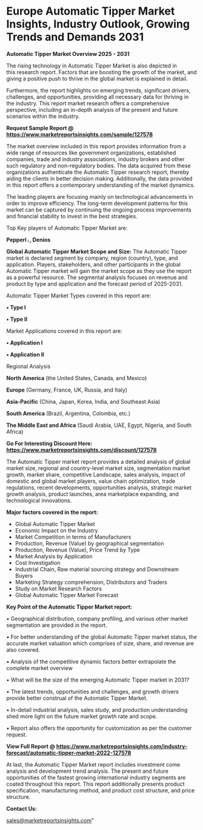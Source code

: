  # Europe Automatic Tipper Market Insights, Industry Outlook, Growing Trends and Demands 2031

<Strong> Automatic Tipper Market Overview 2025 - 2031</strong>

The rising technology in Automatic Tipper Market is also depicted in this research report. Factors that are boosting the growth of the market, and giving a positive push to thrive in the global market is explained in detail.

Furthermore, the report highlights on emerging trends, significant drivers, challenges, and opportunities, providing all necessary data for thriving in the industry. This report market research offers a comprehensive perspective, including an in-depth analysis of the present and future scenarios within the industry.

<strong>Request Sample Report @ <a href=https://www.marketreportsinsights.com/sample/127578>https://www.marketreportsinsights.com/sample/127578</a></strong>

The market overview included in this report provides information from a wide range of resources like government organizations, established companies, trade and industry associations, industry brokers and other such regulatory and non-regulatory bodies. The data acquired from these organizations authenticate the Automatic Tipper research report, thereby aiding the clients in better decision making. Additionally, the data provided in this report offers a contemporary understanding of the market dynamics.

The leading players are focusing mainly on technological advancements in order to improve efficiency. The long-term development patterns for this market can be captured by continuing the ongoing process improvements and financial stability to invest in the best strategies.

Top Key players of Automatic Tipper Market are:

<strong>Pepperlᛧ, Denios</strong>

<strong><b>Global Automatic Tipper Market Scope and Size:</b></strong>
The Automatic Tipper market is declared segment by company, region (country), type, and application. Players, stakeholders, and other participants in the global Automatic Tipper market will gain the market scope as they use the report as a powerful resource. The segmental analysis focuses on revenue and product by type and application and the forecast period of 2025-2031.

Automatic Tipper Market Types covered in this report are:

<strong>• Type I

• Type II</strong>

Market Applications covered in this report are:

<strong>• Application I

• Application II</strong> 

Regional Analysis

<strong>North America</strong> (the United States, Canada, and Mexico)

<strong>Europe</strong> (Germany, France, UK, Russia, and Italy)

<strong>Asia-Pacific</strong> (China, Japan, Korea, India, and Southeast Asia)

<strong>South America</strong> (Brazil, Argentina, Colombia, etc.)

<strong>The Middle East and Africa</strong> (Saudi Arabia, UAE, Egypt, Nigeria, and South Africa)

<strong>Go For Interesting Discount Here: <a href=https://www.marketreportsinsights.com/discount/127578>https://www.marketreportsinsights.com/discount/127578</a></strong>

The Automatic Tipper market report provides a detailed analysis of global market size, regional and country-level market size, segmentation market growth, market share, competitive Landscape, sales analysis, impact of domestic and global market players, value chain optimization, trade regulations, recent developments, opportunities analysis, strategic market growth analysis, product launches, area marketplace expanding, and technological innovations.

<strong><b>Major factors covered in the report:</b></strong>
<ul>
  <li>Global Automatic Tipper Market </li>
  <li>Economic Impact on the Industry</li>
  <li>Market Competition in terms of Manufacturers</li>
  <li>Production, Revenue (Value) by geographical segmentation</li>
  <li>Production, Revenue (Value), Price Trend by Type</li>
  <li>Market Analysis by Application</li>
  <li>Cost Investigation</li>
  <li>Industrial Chain, Raw material sourcing strategy and Downstream Buyers</li>
  <li>Marketing Strategy comprehension, Distributors and Traders</li>
  <li>Study on Market Research Factors</li>
  <li>Global Automatic Tipper Market Forecast</li>
</ul>

<strong><b>Key Point of the Automatic Tipper Market report:</b></strong>

• Geographical distribution, company profiling, and various other market segmentation are provided in the report.

• For better understanding of the global Automatic Tipper market status, the accurate market valuation which comprises of size, share, and revenue are also covered.

• Analysis of the competitive dynamic factors better extrapolate the complete market overview

• What will be the size of the emerging Automatic Tipper market in 2031?

• The latest trends, opportunities and challenges, and growth drivers provide better construal of the Automatic Tipper Market.

• In-detail industrial analysis, sales study, and production understanding shed more light on the future market growth rate and scope.

• Report also offers the opportunity for customization as per the customer request.

<strong><b>View Full Report @ <a href=https://www.marketreportsinsights.com/industry-forecast/automatic-tipper-market-2022-127578>https://www.marketreportsinsights.com/industry-forecast/automatic-tipper-market-2022-127578</a></b></strong>


At last, the Automatic Tipper Market report includes investment come analysis and development trend analysis. The present and future opportunities of the fastest growing international industry segments are coated throughout this report. This report additionally presents product specification, manufacturing method, and product cost structure, and price structure.

<strong>Contact Us:</strong>

sales@marketreportsinsights.com"
